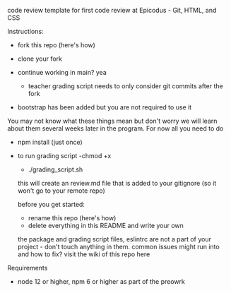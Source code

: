 code review template for first code review at Epicodus - Git, HTML, and CSS

Instructions:
- fork this repo (here's how)
- clone your fork
- continue working in main? yea
  - teacher grading script needs to only consider git commits after the fork


- bootstrap has been added but you are not required to use it 

You may not know what these things mean but don't worry we will learn about them several weeks later in the program. For now all you need to do
- npm install (just once)

- to run grading script 
  -chmod +x
  - ./grading_script.sh

  this will create an review.md file that is added to your gitignore (so it won't go to your remote repo)

  before you get started:
  - rename this repo (here's how)
  - delete everything in this README and write your own

  the package and grading script files, eslintrc are not a part of your project - don't touch anything in them.
  common issues might run into and how to fix? visit the wiki of this repo here

Requirements
- node 12 or higher, npm 6 or higher as part of the preowrk